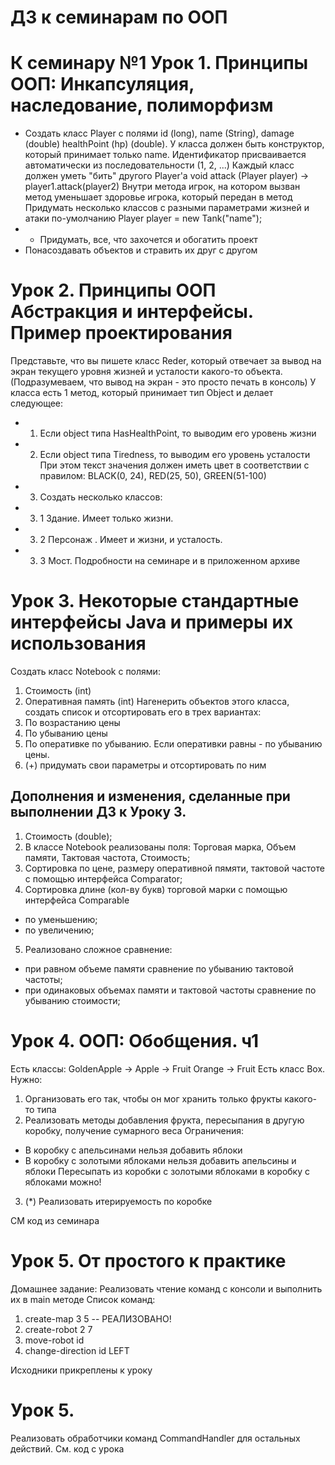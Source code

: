 # ДЗ к семинарам по ООП

# К семинару №1 Урок 1. Принципы ООП: Инкапсуляция, наследование, полиморфизм
* Создать класс Player с полями id (long), name (String), damage (double) healthPoint (hp) (double).
 У класса должен быть конструктор, который принимает только name. Идентификатор присваивается автоматически 
 из последовательности (1, 2, ...) Каждый класс должен уметь "бить" другого Player'а void attack
 (Player player) -> player1.attack(player2) Внутри метода игрок, на котором вызван метод уменьшает здоровье игрока,
  который передан в метод Придумать несколько классов с разными параметрами жизней и атаки по-умолчанию 
  Player player = new Tank("name");
* * Придумать, все, что захочется и обогатить проект
* Понасоздавать объектов и стравить их друг с другом

# Урок 2. Принципы ООП Абстракция и интерфейсы. Пример проектирования
Представьте, что вы пишете класс Reder, который отвечает за вывод на экран текущего уровня жизней и усталости какого-то объекта.
(Подразумеваем, что вывод на экран - это просто печать в консоль)
У класса есть 1 метод, который принимает тип Object и делает следующее:
* 1. Если object типа HasHealthPoint, то выводим его уровень жизни
* 2. Если object типа Tiredness, то выводим его уровень усталости
При этом текст значения должен иметь цвет в соответствии с правилом:
BLACK(0, 24), RED(25, 50), GREEN(51-100)
* 3. Создать несколько классов:
* 3. 1 Здание. Имеет только жизни.
* 3. 2 Персонаж . Имеет и жизни, и усталость.
* 3. 3 Мост.
Подробности на семинаре и в приложенном архиве

# Урок 3. Некоторые стандартные интерфейсы Java и примеры их использования
Создать класс Notebook с полями:
1. Стоимость (int)
2. Оперативная память (int)
Нагенерить объектов этого класса, создать список и отсортировать его в трех вариантах:
1. По возрастанию цены
2. По убыванию цены
3. По оперативке по убыванию. Если оперативки равны - по убыванию цены.
4. (+) придумать свои параметры и отсортировать по ним

## Дополнения и изменения, сделанные при выполнении ДЗ к Уроку 3.
1. Cтоимость (double);
2. В классе Notebook реализованы поля: Торговая марка, Объем памяти, Тактовая частота, Стоимость;
3. Сортировка по цене, размеру оперативной пямяти, тактовой частоте с помощью интерфейса Comparator;
4. Сортировка длине (кол-ву букв) торговой марки с помощью интерфейса Comparable
  * по уменьшению;
  * по увеличению;
5. Реализовано сложное сравнение:
  * при равном объеме памяти сравнение по убыванию тактовой частоты;
  * при одинаковых объемах памяти и тактовой частоты сравнение по убыванию стоимости;

#  Урок 4. ООП: Обобщения. ч1
Есть классы: GoldenApple -> Apple -> Fruit
Orange -> Fruit
Есть класс Box. Нужно:
1. Организовать его так, чтобы он мог хранить только фрукты какого-то типа
2. Реализовать методы добавления фрукта, пересыпания в другую коробку, получение сумарного веса
Ограничения:
* В коробку с апельсинами нельзя добавить яблоки
* В коробку с золотыми яблоками нельзя добавить апельсины и яблоки
Пересыпать из коробки с золотыми яблоками в коробку с яблоками можно!
3. (*) Реализовать итерируемость по коробке

СМ код из семинара

# Урок 5. От простого к практике
Домашнее задание:
Реализовать чтение команд с консоли и выполнить их в main методе
Список команд:
1. create-map 3 5 -- РЕАЛИЗОВАНО!
2. create-robot 2 7
3. move-robot id
4. change-direction id LEFT

Исходники прикреплены к уроку

# Урок 5.
Реализовать обработчики команд CommandHandler для остальных действий. См. код с урока